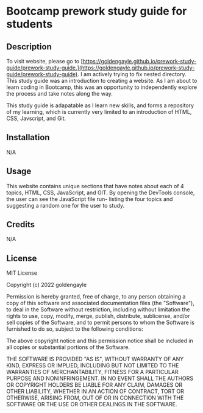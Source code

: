 

# Bootcamp prework study guide for students

## Description

To visit website, please go to [https://goldengayle.github.io/prework-study-guide/prework-study-guide.](https://goldengayle.github.io/prework-study-guide/prework-study-guide). I am actively trying to fix nested directory.<br>
This study guide was an introduction to creating a website. As I am about to learn coding in Bootcamp, this was an opportunity to independently explore the process and take notes along the way. 

This study guide is adapatable as I learn new skills, and forms a repository of my learning, which is currently very limited to an introduction of HTML, CSS, Javscript, and Git.



## Installation

N/A

## Usage

This website contains unique sections that have notes about each of 4 topics, HTML, CSS, JavaScript, and GIT. By opening the DevTools console, the user can see the JavaScript file run- listing the four topics and suggesting a random one for the user to study. 


## Credits

N/A

## License
MIT License

Copyright (c) 2022 goldengayle

Permission is hereby granted, free of charge, to any person obtaining a copy
of this software and associated documentation files (the "Software"), to deal
in the Software without restriction, including without limitation the rights
to use, copy, modify, merge, publish, distribute, sublicense, and/or sell
copies of the Software, and to permit persons to whom the Software is
furnished to do so, subject to the following conditions:

The above copyright notice and this permission notice shall be included in all
copies or substantial portions of the Software.

THE SOFTWARE IS PROVIDED "AS IS", WITHOUT WARRANTY OF ANY KIND, EXPRESS OR
IMPLIED, INCLUDING BUT NOT LIMITED TO THE WARRANTIES OF MERCHANTABILITY,
FITNESS FOR A PARTICULAR PURPOSE AND NONINFRINGEMENT. IN NO EVENT SHALL THE
AUTHORS OR COPYRIGHT HOLDERS BE LIABLE FOR ANY CLAIM, DAMAGES OR OTHER
LIABILITY, WHETHER IN AN ACTION OF CONTRACT, TORT OR OTHERWISE, ARISING FROM,
OUT OF OR IN CONNECTION WITH THE SOFTWARE OR THE USE OR OTHER DEALINGS IN THE
SOFTWARE.

